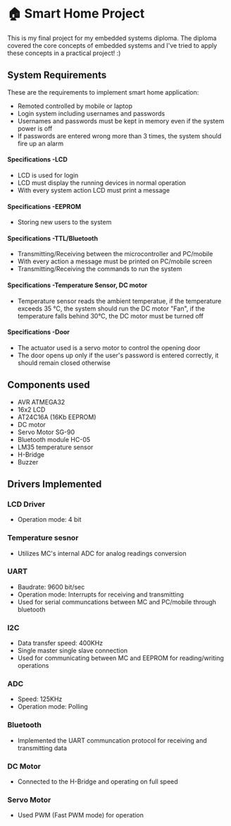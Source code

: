 
# 🏠 Smart Home Project

This is my final project for my embedded systems diploma.
The diploma covered the core concepts of embedded systems and I've tried to apply these concepts in a practical project! :)
## System Requirements
These are the requirements to implement smart home application:
- Remoted controlled by mobile or laptop
- Login system including usernames and passwords
- Usernames and passwords must be kept in memory even if the system power is off
- If passwords are entered wrong more than 3 times, the system should fire up an alarm
#### Specifications -LCD
- LCD is used for login
- LCD must display the running devices in normal operation
- With every system action LCD must print a message

#### Specifications -EEPROM
- Storing new users to the system
#### Specifications -TTL/Bluetooth
- Transmitting/Receiving between the microcontroller and PC/mobile
- With every action a message must be printed on PC/mobile screen
- Transmitting/Receiving the commands to run the system
#### Specifications -Temperature Sensor, DC motor
- Temperature sensor reads the ambient temperatue, if the temperature exceeds 35 °C, the system should run the DC motor "Fan", if the temperature falls behind 30°C, the DC motor must be turned off
#### Specifications -Door
- The actuator used is a servo motor to control the opening door
- The door opens up only if the user's password is entered correctly, it should remain closed otherwise

## Components used
- AVR ATMEGA32
- 16x2 LCD
- AT24C16A (16Kb EEPROM)
- DC motor
- Servo Motor SG-90
- Bluetooth module HC-05
- LM35 temperature sensor
- H-Bridge
- Buzzer

## Drivers Implemented
### LCD Driver
- Operation mode: 4 bit
### Temperature sesnor
- Utilizes MC's internal ADC for analog readings conversion
### UART
- Baudrate: 9600 bit/sec
- Operation mode: Interrupts for receiving and transmitting
- Used for serial communcations between MC and PC/mobile through bluetooth
### I2C
- Data transfer speed: 400KHz
- Single master single slave connection
- Used for communicating between MC and EEPROM for reading/writing operations
### ADC
- Speed: 125KHz
- Operation mode: Polling
### Bluetooth
- Implemented the UART communcation protocol for receiving and transmitting data
### DC Motor
- Connected to the H-Bridge and operating on full speed
### Servo Motor
- Used PWM (Fast PWM mode) for operation
